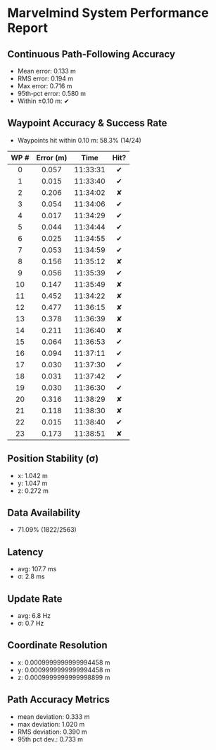 # Marvelmind System Performance Report

## Continuous Path-Following Accuracy
- Mean error:      0.133 m
- RMS error:       0.194 m
- Max error:       0.716 m
- 95th‐pct error:  0.580 m
- Within ±0.10 m:  ✔

## Waypoint Accuracy & Success Rate
- Waypoints hit within 0.10 m: 58.3% (14/24)

| WP # | Error (m) |   Time   | Hit? |
|:----:|:---------:|:--------:|:----:|
|  0   |   0.057   | 11:33:31 |  ✔   |
|  1   |   0.015   | 11:33:40 |  ✔   |
|  2   |   0.206   | 11:34:02 |  ✘   |
|  3   |   0.054   | 11:34:06 |  ✔   |
|  4   |   0.017   | 11:34:29 |  ✔   |
|  5   |   0.044   | 11:34:44 |  ✔   |
|  6   |   0.025   | 11:34:55 |  ✔   |
|  7   |   0.053   | 11:34:59 |  ✔   |
|  8   |   0.156   | 11:35:12 |  ✘   |
|  9   |   0.056   | 11:35:39 |  ✔   |
|  10  |   0.147   | 11:35:49 |  ✘   |
|  11  |   0.452   | 11:34:22 |  ✘   |
|  12  |   0.477   | 11:36:15 |  ✘   |
|  13  |   0.378   | 11:36:39 |  ✘   |
|  14  |   0.211   | 11:36:40 |  ✘   |
|  15  |   0.064   | 11:36:53 |  ✔   |
|  16  |   0.094   | 11:37:11 |  ✔   |
|  17  |   0.030   | 11:37:30 |  ✔   |
|  18  |   0.031   | 11:37:42 |  ✔   |
|  19  |   0.030   | 11:36:30 |  ✔   |
|  20  |   0.316   | 11:38:29 |  ✘   |
|  21  |   0.118   | 11:38:30 |  ✘   |
|  22  |   0.015   | 11:38:40 |  ✔   |
|  23  |   0.173   | 11:38:51 |  ✘   |

## Position Stability (σ)
- x: 1.042 m
- y: 1.047 m
- z: 0.272 m

## Data Availability
- 71.09% (1822/2563)

## Latency
- avg: 107.7 ms
- σ: 2.8 ms

## Update Rate
- avg: 6.8 Hz
- σ: 0.7 Hz

## Coordinate Resolution
- x: 0.0009999999999994458 m
- y: 0.0009999999999994458 m
- z: 0.0009999999999998899 m

## Path Accuracy Metrics
- mean deviation: 0.333 m
- max deviation:  1.020 m
- RMS deviation:  0.390 m
- 95th pct dev.:  0.733 m
